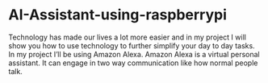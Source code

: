 # AI-Assistant-using-raspberrypi
Technology has made our lives a lot more easier and in my project I will show you how to use technology to further simplify your day to day tasks. In my project I’ll be using Amazon Alexa. Amazon Alexa is a virtual personal assistant. It can engage in two way communication like how normal people talk.
